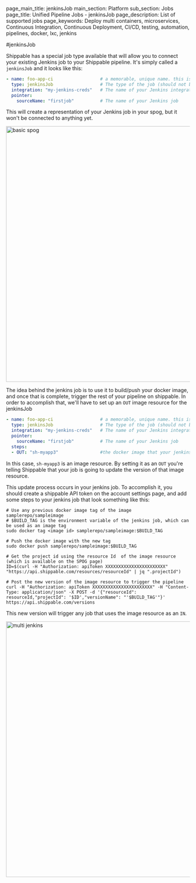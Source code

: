 page_main_title: jenkinsJob
main_section: Platform
sub_section: Jobs
page_title: Unified Pipeline Jobs - jenkinsJob
page_description: List of supported jobs
page_keywords: Deploy multi containers, microservices, Continuous Integration, Continuous Deployment, CI/CD, testing, automation, pipelines, docker, lxc, jenkins

#jenkinsJob

Shippable has a special job type available that will allow you to connect your existing Jenkins job to your Shippable pipeline. It's simply called a `jenkinsJob` and it looks like this:

```yml
- name: foo-app-ci                  # a memorable, unique name. this is how your job will be referred to in shippable pipelines
  type: jenkinsJob                  # The type of the job (should not be changed by the user)
  integration: "my-jenkins-creds"   # The name of your Jenkins integration (created via accountSettings page)
  pointer:
    sourceName: "firstjob"          # The name of your Jenkins job
```

This will create a representation of your Jenkins job in your spog, but it won't be connected to anything yet.

<img src="../../images/platform/jobs/jenkins/jenkins1.png" alt="basic spog" style="width:700px;"/>

The idea behind the jenkins job is to use it to build/push your docker image, and once that is complete, trigger the rest of your pipeline on shippable. In order to accomplish that, we'll have to set up an `OUT` image resource for the jenkinsJob

```yml
- name: foo-app-ci                  # a memorable, unique name. this is how your job will be referred to in shippable pipelines
  type: jenkinsJob                  # The type of the job (should not be changed by the user)
  integration: "my-jenkins-creds"   # The name of your Jenkins integration (created via accountSettings page)
  pointer:
    sourceName: "firstjob"          # The name of your Jenkins job
  steps:
  - OUT: "sh-myapp3"                #the docker image that your jenkins job pushed to a repository
```

In this case, `sh-myapp3` is an image resource. By setting it as an `OUT` you're telling Shippable that your job is going to update the version of that image resource.

This update process occurs in your jenkins job.  To accomplish it, you should create a shippable API token on the account settings page, and add some steps to your jenkins job that look something like this:
```
# Use any previous docker image tag of the image samplerepo/sampleimage
# $BUILD_TAG is the environment variable of the jenkins job, which can be used as an image tag
sudo docker tag <image id> samplerepo/sampleimage:$BUILD_TAG

# Push the docker image with the new tag
sudo docker push samplerepo/sampleimage:$BUILD_TAG

# Get the project id using the resource Id  of the image resource (which is available on the SPOG page)
ID=$(curl -H "Authorization: apiToken XXXXXXXXXXXXXXXXXXXXXXX" "https://api.shippable.com/resources/resourceId" | jq ".projectId")

# Post the new version of the image resource to trigger the pipeline
curl -H "Authorization: apiToken XXXXXXXXXXXXXXXXXXXXXXX" -H "Content-Type: application/json" -X POST -d '{"resourceId": resourceId,"projectId": '$ID',"versionName": "'$BUILD_TAG'"}' https://api.shippable.com/versions
```

This new version will trigger any job that uses the image resource as an `IN`.

<img src="../../images/platform/jobs/jenkins/jenkins2.png" alt="multi jenkins" style="width:700px;"/>

